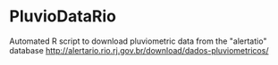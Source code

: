# PluvioDataRio
Automated R script to download pluviometric data from the "alertatio" database
http://alertario.rio.rj.gov.br/download/dados-pluviometricos/
